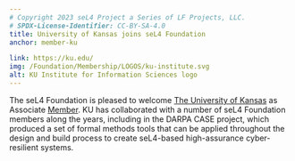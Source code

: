 ```yaml
---
# Copyright 2023 seL4 Project a Series of LF Projects, LLC.
# SPDX-License-Identifier: CC-BY-SA-4.0
title: University of Kansas joins seL4 Foundation
anchor: member-ku

link: https://ku.edu/
img: /Foundation/Membership/LOGOS/ku-institute.svg
alt: KU Institute for Information Sciences logo
---
```


The seL4 Foundation is pleased to welcome [The University of
Kansas](https://ku.edu/) as Associate [Member](../Foundation/Membership/). KU
has collaborated with a number of seL4 Foundation members along the years,
including in the DARPA CASE project, which produced a set of formal methods
tools that can be applied throughout the design and build process to create
seL4-based high-assurance cyber-resilient systems.
